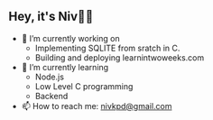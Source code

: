 ## Hey, it's Niv👋🏼

<!--
**nivkapadia/nivkapadia** is a ✨ _special_ ✨ repository because its `README.md` (this file) appears on your GitHub profile.

Here are some ideas to get you started:

- 🔭 I’m currently working on ...
- 🌱 I’m currently learning ...
- 👯 I’m looking to collaborate on ...
- 🤔 I’m looking for help with ...
- 💬 Ask me about ...
- 📫 How to reach me: ...
- 😄 Pronouns: ...
- ⚡ Fun fact: ...
-->


- 🔭 I’m currently working on 
    - Implementing SQLITE from sratch in C.
    - Building and deploying learnintwoweeks.com
- 🌱 I’m currently learning
    - Node.js
    - Low Level C programming
    - Backend
- 📫 How to reach me: nivkpd@gmail.com
